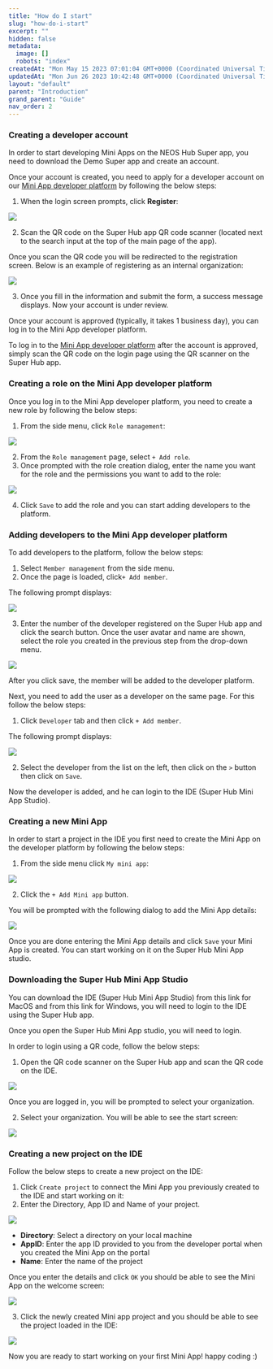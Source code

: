 ```yaml
---
title: "How do I start"
slug: "how-do-i-start"
excerpt: ""
hidden: false
metadata: 
  image: []
  robots: "index"
createdAt: "Mon May 15 2023 07:01:04 GMT+0000 (Coordinated Universal Time)"
updatedAt: "Mon Jun 26 2023 10:42:48 GMT+0000 (Coordinated Universal Time)"
layout: "default"
parent: "Introduction"
grand_parent: "Guide"
nav_order: 2
---
```

### Creating a developer account

In order to start developing Mini Apps on the NEOS Hub Super app, you need to download the Demo Super app and create an account.

Once your account is created, you need to apply for a developer account on our [Mini App developer platform](https://fmp.tmf.stage.neuxnet.com:30001/#/) by following the below steps:

1. When the login screen prompts, click **Register**:

![](https://files.readme.io/8c7b24a-small-register.png)

2. Scan the QR code on the Super Hub app QR code scanner (located next to the search input at the top of the main page of the app).

Once you scan the QR code you will be redirected to the registration screen. Below is an example of registering as an internal organization:

![](https://files.readme.io/a16552c-small-registeration-form.png)

3. Once you fill in the information and submit the form, a success message displays. Now your account is under review.

Once your account is approved (typically, it takes 1 business day), you can log in to the Mini App developer platform.

To log in to the [Mini App developer platform](https://fmp.tmf.stage.neuxnet.com:30001/#/login) after the account is approved, simply scan the QR code on the login page using the QR scanner on the Super Hub app.

### Creating a role on the Mini App developer platform

Once you log in to the Mini App developer platform, you need to create a new role by following the below steps:

1. From the side menu, click  `Role management`:

![](https://files.readme.io/f8f405e-small-side-menu.png)

2. From the `Role management` page, select `+ Add role`.
3. Once prompted with the role creation dialog, enter the name you want for the role and the permissions you want to add to the role:

![](https://files.readme.io/f8e2859-small-add-role.png)

4. Click `Save` to add the role and you can start adding developers to the platform.

### Adding developers to the Mini App developer platform

To add developers to the platform, follow the below steps:

1. Select `Member management` from the side menu.
2. Once the page is loaded, click`+ Add member`.

The following prompt displays:

![](https://files.readme.io/68cb7e5-small-add-member-prompt.png)

3. Enter the number of the developer registered on the Super Hub app and click the search button. Once the user avatar and name are shown, select the role you created in the previous step from the drop-down menu.

![](https://files.readme.io/4078e56-small-selected-role.png)

After you click save, the member will be added to the developer platform.

Next, you need to add the user as a developer on the same page. For this follow the below steps:

1. Click `Developer` tab and then click `+ Add member`. 

The following prompt displays:

![](https://files.readme.io/5fd98e0-small-add-developer.png)

2. Select the developer from the list on the left, then click on the `>` button then click on `Save`.

Now the developer is added, and he can login to the IDE (Super Hub Mini App Studio).

### Creating a new Mini App

In order to start a project in the IDE you first need to create the Mini App on the developer platform by following the below steps:

1. From the side menu click `My mini app`:

![](https://files.readme.io/e6c549f-small-my-mini-app.png)

2. Click the `+ Add Mini app` button.

You will be prompted with the following dialog to add the Mini App details:

![](https://files.readme.io/6e87422-small-add-mini-app-dialog.png)

Once you are done entering the Mini App details and click `Save` your Mini App is created. You can start working on it on the Super Hub Mini App studio.

### Downloading the Super Hub Mini App Studio

You can download the IDE (Super Hub Mini App Studio) from this link for MacOS and from this link for Windows, you will need to login to the IDE using the Super Hub app.

Once you open the Super Hub Mini App studio, you will need to login. 

In order to login using a QR code, follow the below steps:

1. Open the QR code scanner on the Super Hub app and scan the QR code on the IDE.

![](https://files.readme.io/114e801-small-ide-login.png)

Once you are logged in, you will be prompted to select your organization.  

2. Select your organization.  You will be able to see the start screen:

![](https://files.readme.io/5ac74ce-small-ide-start-screen.png)

### Creating a new project on the IDE

Follow the below steps to create a new project on the IDE:

1. Click `Create project` to connect the Mini App you previously created to the IDE and start working on it:
2. Enter the Directory, App ID and Name of your project.

![](https://files.readme.io/6cbfd41-small-ide-create-project.png)

- **Directory**: Select a directory on your local machine
- **AppID**: Enter the app ID provided to you from the developer portal when you created the Mini App on the portal
- **Name**: Enter the name of the project

Once you enter the details and click `OK` you should be able to see the Mini App on the welcome screen:

![](https://files.readme.io/7077dd9-small-mini-app-created.png)

3. Click the newly created Mini app project and you should be able to see the project loaded in the IDE:

![](https://files.readme.io/123bef9-small-ide-home-page.png)

Now you are ready to start working on your first Mini App! happy coding :)
